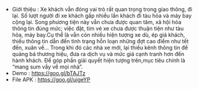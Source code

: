  - Giới thiệu :  Xe khách vẫn đóng vai trò rất quan trọng trong giao thông, đi lại. Số lượt người đi xe khách gấp nhiều lần khách đi tàu hỏa và máy bay cộng lại. Song phương tiện này vẫn chưa được quan tâm, xã hội hóa thông tin đúng mức; việc đặt, tìm vé xe chưa được thuận tiện như tàu hỏa, máy bay.Cụ thể là vẫn còn nhiều hiện tượng xe dù, ép giá khách, thiếu thông tin dẫn đến tình trạng hỗn loạn những đợt cao điểm như tết đến, xuân về… Trong khi đó các nhà xe mới, lại thiếu kênh thông tin để quảng bá thương hiệu, đưa ra dịch vụ và mức giá cạnh tranh hơn đến hành khách. Để góp phần giải quyết hiện tượng trên,mục tiêu chính là “mang sum vầy về mọi nhà”.
- Demo : https://goo.gl/bTAJTz
- File APK : https://goo.gl/uigeYP

